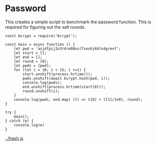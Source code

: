 # Password

This creates a simple script to benchmark the password function. This is
required for figuring out the salt rounds. 


    const bcrypt = require('bcrypt');

    const main = async function () {
        let pwd = 'asjdfpij2o3r4re08us[fvouhjkbln4grevf';
        let start = [];
        let end = [];
        let round = [0];
        let pwds = [pwd];
        for (let i = 10; i < 15; i +=1) {
            start.unshift(process.hrtime());
            pwds.unshift(await bcrypt.hash(pwd, i));
            console.log(pwds);
            end.unshift(process.hrtime(start[0]));
            round.unshift(i);
        }
        console.log(pwds, end.map( (t) => t[0] + t[1]/1e9), round);
    }

    try {
        main();
    } catch (e) {
        console.log(e)
    }


[../hash.js](# "save:")
